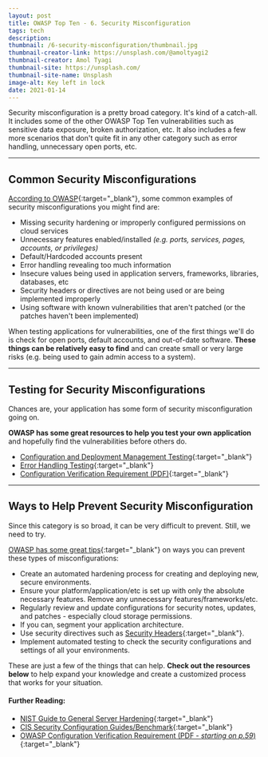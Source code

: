 ```yaml
---
layout: post
title: OWASP Top Ten - 6. Security Misconfiguration
tags: tech
description: 
thumbnail: /6-security-misconfiguration/thumbnail.jpg
thumbnail-creator-link: https://unsplash.com/@amoltyagi2
thumbnail-creator: Amol Tyagi
thumbnail-site: https://unsplash.com/
thumbnail-site-name: Unsplash
image-alt: Key left in lock
date: 2021-01-14
---
```


Security misconfiguration is a pretty broad category. It's kind of a catch-all. It includes some of the other OWASP Top Ten vulnerabilities such as sensitive data exposure, broken authorization, etc. It also includes a few more scenarios that don't quite fit in any other category such as error handling, unnecessary open ports, etc.

<!--more-->

---

## Common Security Misconfigurations
[According to OWASP](https://owasp.org/www-project-top-ten/2017/A6_2017-Security_Misconfiguration){:target="_blank"}, some common examples of security misconfigurations you might find are:
- Missing security hardening or improperly configured permissions on cloud services
- Unnecessary features enabled/installed *(e.g. ports, services, pages, accounts, or privileges)*
- Default/Hardcoded accounts present
- Error handling revealing too much information
- Insecure values being used in application servers, frameworks, libraries, databases, etc
- Security headers or directives are not being used or are being implemented improperly
- Using software with known vulnerabilities that aren't patched (or the patches haven't been implemented)

When testing applications for vulnerabilities, one of the first things we'll do is check for open ports, default accounts, and out-of-date software. **These things can be relatively easy to find** and can create small or very large risks (e.g. being used to gain admin access to a system).

---

## Testing for Security Misconfigurations
Chances are, your application has some form of security misconfiguration going on.

**OWASP has some great resources to help you test your own application** and hopefully find the vulnerabilities before others do.
- [Configuration and Deployment Management Testing](https://owasp.org/www-project-web-security-testing-guide/latest/4-Web_Application_Security_Testing/02-Configuration_and_Deployment_Management_Testing/README){:target="_blank"}
- [Error Handling Testing](https://owasp.org/www-project-web-security-testing-guide/latest/4-Web_Application_Security_Testing/08-Testing_for_Error_Handling/){:target="_blank"}
- [Configuration Verification Requirement (PDF)](https://raw.githubusercontent.com/OWASP/ASVS/v4.0.2/4.0/OWASP%20Application%20Security%20Verification%20Standard%204.0.2-en.pdf){:target="_blank"}

---

## Ways to Help Prevent Security Misconfiguration
Since this category is so broad, it can be very difficult to prevent. Still, we need to try.

[OWASP has some great tips](https://owasp.org/www-project-top-ten/2017/A6_2017-Security_Misconfiguration){:target="_blank"} on ways you can prevent these types of misconfigurations:
- Create an automated hardening process for creating and deploying new, secure environments.
- Ensure your platform/application/etc is set up with only the absolute necessary features. Remove any unnecessary features/frameworks/etc.
- Regularly review and update configurations for security notes, updates, and patches - especially cloud storage permissions.
- If you can, segment your application architecture.
- Use security directives such as [Security Headers](https://owasp.org/www-project-secure-headers){:target="_blank"}.
- Implement automated testing to check the security configurations and settings of all your environments.

These are just a few of the things that can help. **Check out the resources below** to help expand your knowledge and create a customized process that works for your situation.

#### Further Reading:
- [NIST Guide to General Server Hardening](https://csrc.nist.gov/publications/detail/sp/800-123/final){:target="_blank"}
- [CIS Security Configuration Guides/Benchmark](https://www.cisecurity.org/cis-benchmarks/){:target="_blank"}
- [OWASP Configuration Verification Requirement (PDF - *starting on p.59*)](https://raw.githubusercontent.com/OWASP/ASVS/v4.0.2/4.0/OWASP%20Application%20Security%20Verification%20Standard%204.0.2-en.pdf){:target="_blank"}